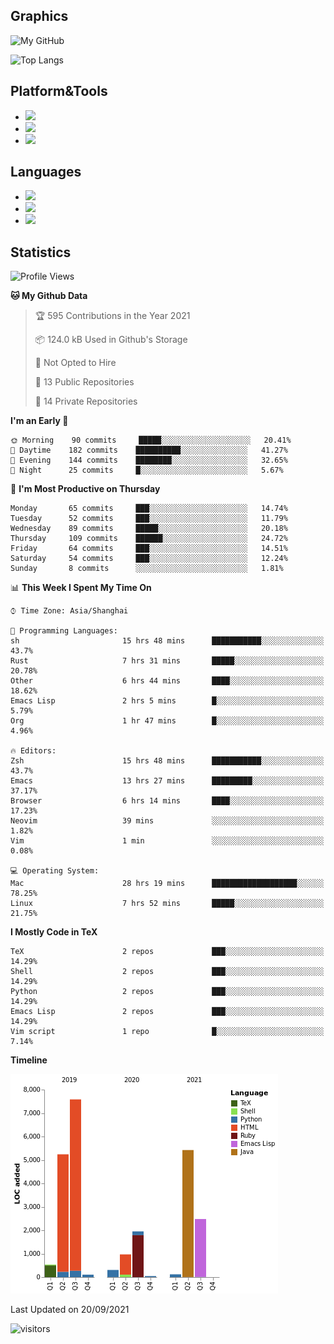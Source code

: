 ## Graphics

![My GitHub](https://github-readme-stats.vercel.app/api?username=SteamedFish&count_private=true&show_icons=true&theme=buefy&include_all_commits=false)

![Top Langs](https://github-readme-stats.vercel.app/api/top-langs/?username=SteamedFish&theme=buefy&hide=ruby&count_private=true&show_icons=true&layout=compact)

## Platform&Tools

* [![](https://img.shields.io/badge/ArchLinux--purple?style=flat-square&logo=ArchLinux)](https://www.archlinux.org/)
* [![](https://img.shields.io/badge/Gentoo-testing-purple?style=flat-square&logo=Gentoo)](https://www.gentoo.org/)
* [![](https://img.shields.io/badge/Doom%20Emacs-28-blue?style=flat-square&logo=Gnu%20emacs&logoColor=white)](https://www.gnu.org/software/emacs/)

## Languages

* [![](https://img.shields.io/badge/-Python-3776AB?style=flat-square&logo=python&logoColor=white)](https://www.python.org/)
* [![](https://img.shields.io/badge/-Bash-00ADD8?style=flat-square&logo=Gnu-bash&logoColor=white)](https://www.gnu.org/software/bash/)
* [![](https://img.shields.io/badge/-Go-00ADD8?style=flat-square&logo=go&logoColor=white)](https://golang.org/)

## Statistics

<!--START_SECTION:waka-->
![Profile Views](http://img.shields.io/badge/Profile%20Views-3-blue)

**🐱 My Github Data** 

> 🏆 595 Contributions in the Year 2021
 > 
> 📦 124.0 kB Used in Github's Storage 
 > 
> 🚫 Not Opted to Hire
 > 
> 📜 13 Public Repositories 
 > 
> 🔑 14 Private Repositories  
 > 
**I'm an Early 🐤** 

```text
🌞 Morning    90 commits     █████░░░░░░░░░░░░░░░░░░░░   20.41% 
🌆 Daytime    182 commits    ██████████░░░░░░░░░░░░░░░   41.27% 
🌃 Evening    144 commits    ████████░░░░░░░░░░░░░░░░░   32.65% 
🌙 Night      25 commits     █░░░░░░░░░░░░░░░░░░░░░░░░   5.67%

```
📅 **I'm Most Productive on Thursday** 

```text
Monday       65 commits     ███░░░░░░░░░░░░░░░░░░░░░░   14.74% 
Tuesday      52 commits     ███░░░░░░░░░░░░░░░░░░░░░░   11.79% 
Wednesday    89 commits     █████░░░░░░░░░░░░░░░░░░░░   20.18% 
Thursday     109 commits    ██████░░░░░░░░░░░░░░░░░░░   24.72% 
Friday       64 commits     ███░░░░░░░░░░░░░░░░░░░░░░   14.51% 
Saturday     54 commits     ███░░░░░░░░░░░░░░░░░░░░░░   12.24% 
Sunday       8 commits      ░░░░░░░░░░░░░░░░░░░░░░░░░   1.81%

```


📊 **This Week I Spent My Time On** 

```text
⌚︎ Time Zone: Asia/Shanghai

💬 Programming Languages: 
sh                       15 hrs 48 mins      ███████████░░░░░░░░░░░░░░   43.7% 
Rust                     7 hrs 31 mins       █████░░░░░░░░░░░░░░░░░░░░   20.78% 
Other                    6 hrs 44 mins       ████░░░░░░░░░░░░░░░░░░░░░   18.62% 
Emacs Lisp               2 hrs 5 mins        █░░░░░░░░░░░░░░░░░░░░░░░░   5.79% 
Org                      1 hr 47 mins        █░░░░░░░░░░░░░░░░░░░░░░░░   4.96%

🔥 Editors: 
Zsh                      15 hrs 48 mins      ███████████░░░░░░░░░░░░░░   43.7% 
Emacs                    13 hrs 27 mins      █████████░░░░░░░░░░░░░░░░   37.17% 
Browser                  6 hrs 14 mins       ████░░░░░░░░░░░░░░░░░░░░░   17.23% 
Neovim                   39 mins             ░░░░░░░░░░░░░░░░░░░░░░░░░   1.82% 
Vim                      1 min               ░░░░░░░░░░░░░░░░░░░░░░░░░   0.08%

💻 Operating System: 
Mac                      28 hrs 19 mins      ███████████████████░░░░░░   78.25% 
Linux                    7 hrs 52 mins       █████░░░░░░░░░░░░░░░░░░░░   21.75%

```

**I Mostly Code in TeX** 

```text
TeX                      2 repos             ███░░░░░░░░░░░░░░░░░░░░░░   14.29% 
Shell                    2 repos             ███░░░░░░░░░░░░░░░░░░░░░░   14.29% 
Python                   2 repos             ███░░░░░░░░░░░░░░░░░░░░░░   14.29% 
Emacs Lisp               2 repos             ███░░░░░░░░░░░░░░░░░░░░░░   14.29% 
Vim script               1 repo              █░░░░░░░░░░░░░░░░░░░░░░░░   7.14%

```


**Timeline**

![Chart not found](https://raw.githubusercontent.com/SteamedFish/SteamedFish/master/charts/bar_graph.png) 


 Last Updated on 20/09/2021
<!--END_SECTION:waka-->

![visitors](https://visitor-badge.laobi.icu/badge?page_id=SteamedFish.SteamedFish)
